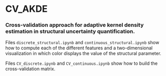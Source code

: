 # CV_AKDE
### Cross-validation approach for adaptive kernel density estimation in structural uncertainty quantification.
Files `discrete_structural.ipynb` and `continuous_structural.ipynb` show how to compute each of the different features and a two-dimensional visualization in which color displays the value of the structural parameter.

Files `CV_discrete.ipynb` and `CV_continuous.ipynb` show how to build the cross-validation matrix.
